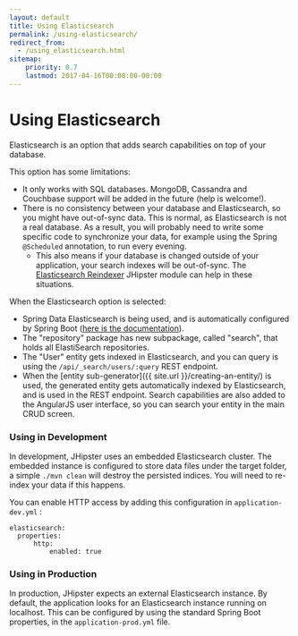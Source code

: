 ```yaml
---
layout: default
title: Using Elasticsearch
permalink: /using-elasticsearch/
redirect_from:
  - /using_elasticsearch.html
sitemap:
    priority: 0.7
    lastmod: 2017-04-16T00:00:00-00:00
---
```


# <i class="fa fa-search"></i> Using Elasticsearch

Elasticsearch is an option that adds search capabilities on top of your database.

This option has some limitations:

*   It only works with SQL databases. MongoDB, Cassandra and Couchbase support will be added in the future (help is welcome!).
*   There is no consistency between your database and Elasticsearch, so you might have out-of-sync data. This is normal, as Elasticsearch is not a real database. As a result, you will probably need to write some specific code to synchronize your data, for example using the Spring `@Scheduled` annotation, to run every evening.
    *   This also means if your database is changed outside of your application, your search indexes will be out-of-sync.  The [Elasticsearch Reindexer](https://www.jhipster.tech/modules/marketplace/#/details/generator-jhipster-elasticsearch-reindexer) JHipster module can help in these situations.

When the Elasticsearch option is selected:

*   Spring Data Elasticsearch is being used, and is automatically configured by Spring Boot ([here is the documentation](http://docs.spring.io/spring-boot/docs/current/reference/html/boot-features-nosql.html#boot-features-elasticsearch)).
*   The "repository" package has new subpackage, called "search", that holds all ElastiSearch repositories.
*   The "User" entity gets indexed in Elasticsearch, and you can query is using the `/api/_search/users/:query` REST endpoint.
*   When the [entity sub-generator]({{ site.url }}/creating-an-entity/) is used, the generated entity gets automatically indexed by Elasticsearch, and is used in the REST endpoint. Search capabilities are also added to the AngularJS user interface, so you can search your entity in the main CRUD screen.

### Using in Development

In development, JHipster uses an embedded Elasticsearch cluster.  The embedded instance is configured to store data files under the target folder, a simple `./mvn clean` will destroy the persisted indices.  You will need to re-index your data if this happens.

You can enable HTTP access by adding this configuration in `application-dev.yml` :

```
elasticsearch:
  properties:
      http:
          enabled: true
```

### Using in Production

In production, JHipster expects an external Elasticsearch instance. By default, the application looks for an Elasticsearch instance running on localhost. This can be configured by using the standard Spring Boot properties, in the `application-prod.yml` file.
